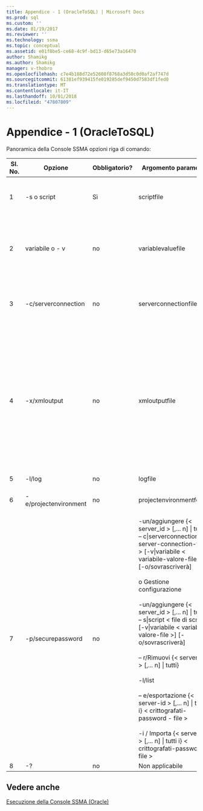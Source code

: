```yaml
---
title: Appendice - 1 (OracleToSQL) | Microsoft Docs
ms.prod: sql
ms.custom: ''
ms.date: 01/19/2017
ms.reviewer: ''
ms.technology: ssma
ms.topic: conceptual
ms.assetid: e01f8be5-ce68-4c9f-bd13-d65e73a16470
author: Shamikg
ms.author: Shamikg
manager: v-thobro
ms.openlocfilehash: c7e4b188d72e52608f8768a3d50c0d0af2af747d
ms.sourcegitcommit: 61381ef939415fe019285def9450d7583df1fed0
ms.translationtype: MT
ms.contentlocale: it-IT
ms.lasthandoff: 10/01/2018
ms.locfileid: "47807809"
---
```

# <a name="appendix---1-oracletosql"></a>Appendice - 1 (OracleToSQL)
Panoramica della Console SSMA opzioni riga di comando:  
  
|Sl. No.|Opzione|Obbligatorio?|Argomento parametro|Valori consentiti|  
|-----------|----------|-------------|-------------------|--------------------|  
|1|-s o script|Sì|scriptfile|Nome file XML valido.<br /><br />File di definizione di Script della console.|  
|2|variabile o - v|no|variablevaluefile|Nome file XML valido.<br /><br />Se vengono usate nel file di script, è necessario specificare questo file.|  
|3|-c/serverconnection|no|serverconnectionfile|Nome file XML valido.<br /><br />Questo file contiene informazioni di connessione server.|  
|4|-x/xmloutput|no|xmloutputfile|Questa opzione indica l'output di console in formato XML. Se questa opzione non è specificata, l'output predefinito è in formato testo.<br /><br />Se xmloutputfile non viene specificato, l'output XML viene indirizzato al `STDOUT`.<br /><br />Xmloutputfile è il nome del file in cui viene scritto l'output della console in formato XML.|  
|5|-l/log|no|logfile|Nome file valido.|  
|6|-e/projectenvironment|no|projectenvironmentfolder|Nome di cartella valido che contiene file dell'ambiente di progetto SSMA.|  
|7|-p/securepassword|no|-un/aggiungere {< server_id > [,... n] &#124; tutti i} – c&#124;serverconnection < server-connection-file > [-v&#124;variabile < variabile-valore-file >] [-o/sovrascriverà]<br /><br />o Gestione configurazione<br /><br />-un/aggiungere {< server_id > [,... n] &#124; tutti i} – s&#124;script < file di script > [-v&#124;variabile < variabile-valore-file >] [-o/sovrascriverà]<br /><br />– r/Rimuovi {< server_id > [,... n] &#124; tutti}<br /><br />-l/list<br /><br />– e/esportazione {< server-id > [,... n] &#124; tutti i} < crittografati-password - file ><br /><br />-i / Importa {< server-id > [,... n] &#124; tutti i} < crittografati-password-file >|Se specificato, questa opzione non deve essere eseguita con qualsiasi altra opzione.<br /><br />id server: specificato un ID univoco per un server {string}<br /><br />file di connessione server: file di definizione del server (serverconnectionfile o scriptfile).<br /><br />variabile-file-value: è un file di definizione di variabile e usato nel file di connessione server.<br /><br />file di password crittografato: è un file server di password crittografato con una specificata dall'utente-passphrase.|  
|8|-?|no|Non applicabile|Non applicabile|  
  
## <a name="see-also"></a>Vedere anche  
[Esecuzione della Console SSMA (Oracle)](http://msdn.microsoft.com/en-us/7228ccba-c69f-4b4c-8664-01a2750183c5)  
  

